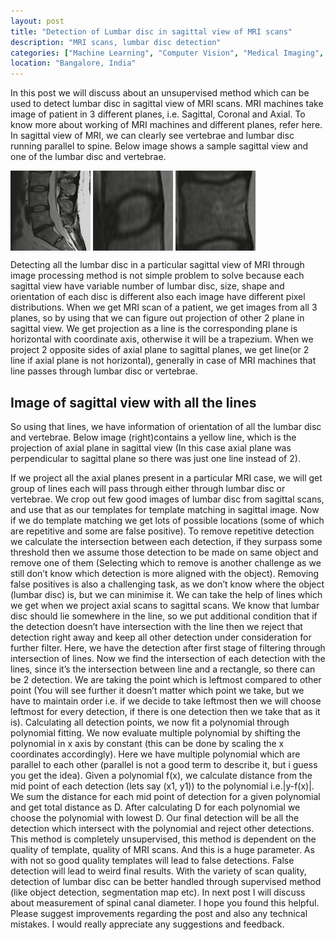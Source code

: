 ```yaml
---
layout: post
title: "Detection of Lumbar disc in sagittal view of MRI scans"
description: "MRI scans, lumbar disc detection"
categories: ["Machine Learning", "Computer Vision", "Medical Imaging", "MRI Scans"]
location: "Bangalore, India"
---
```


In this post we will discuss about an unsupervised method which can be used to detect lumbar disc in sagittal view of MRI scans.
MRI machines take image of patient in 3 different planes, i.e. Sagittal, Coronal and Axial. To know more about working of MRI machines and different planes, refer here.
In sagittal view of MRI, we can clearly see vertebrae and lumbar disc running parallel to spine. Below image shows a sample sagittal view and one of the lumbar disc and vertebrae.

<div>
  <!--{% include image.html url="/images/cervical_view.jpeg" caption="" max_width="100px"%}
  {% include image.html url="/images/lumbar_view.jpeg" caption="" max_width="100px"%}-->
  <img src="/images/left.png" width="128" height="128" align="middle"/>
  <img src="/images/mid.jpeg" width="128" height="128" align="middle"/>
  <img src="/images/right.jpeg" width="128" height="128" align="middle"/>
</div>

Detecting all the lumbar disc in a particular sagittal view of MRI through image processing method is not simple problem to solve because each sagittal view have variable number of lumbar disc, size, shape and orientation of each disc is different also each image have different pixel distributions.
When we get MRI scan of a patient, we get images from all 3 planes, so by using that we can figure out projection of other 2 plane in sagittal view. We get projection as a line is the corresponding plane is horizontal with coordinate axis, otherwise it will be a trapezium. When we project 2 opposite sides of axial plane to sagittal planes, we get line(or 2 line if axial plane is not horizontal), generally in case of MRI machines that line passes through lumbar disc or vertebrae.


## Image of sagittal view with all the lines

So using that lines, we have information of orientation of all the lumbar disc and vertebrae. Below image (right)contains a yellow line, which is the projection of axial plane in sagittal view (In this case axial plane was perpendicular to sagittal plane so there was just one line instead of 2).

If we project all the axial planes present in a particular MRI case, we will get group of lines each will pass through either through lumbar disc or vertebrae.
We crop out few good images of lumbar disc from sagittal scans, and use that as our templates for template matching in sagittal image. Now if we do template matching we get lots of possible locations (some of which are repetitive and some are false positive). To remove repetitive detection we calculate the intersection between each detection, if they surpass some threshold then we assume those detection to be made on same object and remove one of them (Selecting which to remove is another challenge as we still don’t know which detection is more aligned with the object).
Removing false positives is also a challenging task, as we don’t know where the object (lumbar disc) is, but we can minimise it. We can take the help of lines which we get when we project axial scans to sagittal scans. We know that lumbar disc should lie somewhere in the line, so we put additional condition that if the detection doesn’t have intersection with the line then we reject that detection right away and keep all other detection under consideration for further filter.
Here, we have the detection after first stage of filtering through intersection of lines. Now we find the intersection of each detection with the lines, since it’s the intersection between line and a rectangle, so there can be 2 detection. We are taking the point which is leftmost compared to other point (You will see further it doesn’t matter which point we take, but we have to maintain order i.e. if we decide to take leftmost then we will choose leftmost for every detection, if there is one detection then we take that as it is).
Calculating all detection points, we now fit a polynomial through polynomial fitting. We now evaluate multiple polynomial by shifting the polynomial in x axis by constant (this can be done by scaling the x coordinates accordingly).
Here we have multiple polynomial which are parallel to each other (parallel is not a good term to describe it, but i guess you get the idea). Given a polynomial f(x), we calculate distance from the mid point of each detection (lets say (x1, y1)) to the polynomial i.e.|y-f(x)|. We sum the distance for each mid point of detection for a given polynomial and get total distance as D. After calculating D for each polynomial we choose the polynomial with lowest D.
Our final detection will be all the detection which intersect with the polynomial and reject other detections.
This method is completely unsupervised, this method is dependent on the quality of template, quality of MRI scans. And this is a huge parameter. As with not so good quality templates will lead to false detections. False detection will lead to weird final results.
With the variety of scan quality, detection of lumbar disc can be better handled through supervised method (like object detection, segmentation map etc).
In next post I will discuss about measurement of spinal canal diameter.
I hope you found this helpful. Please suggest improvements regarding the post and also any technical mistakes. I would really appreciate any suggestions and feedback.
